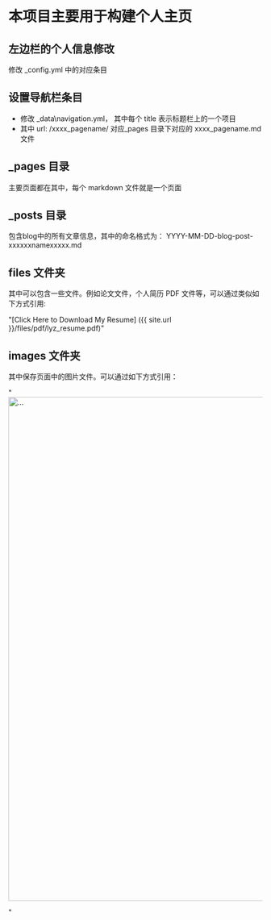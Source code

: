 # 本项目主要用于构建个人主页

## 左边栏的个人信息修改

修改 \_config.yml 中的对应条目

## 设置导航栏条目

- 修改 \_data\navigation.yml， 其中每个 title 表示标题栏上的一个项目
- 其中 url: /xxxx_pagename/ 对应\_pages 目录下对应的 xxxx_pagename.md 文件

## \_pages 目录

主要页面都在其中，每个 markdown 文件就是一个页面

## _posts 目录
包含blog中的所有文章信息，其中的命名格式为：
YYYY-MM-DD-blog-post-xxxxxxnamexxxxx.md

## files 文件夹

其中可以包含一些文件。例如论文文件，个人简历 PDF 文件等，可以通过类似如下方式引用:

"[Click Here to Download My Resume] ({{ site.url }}/files/pdf/lyz_resume.pdf)"

## images 文件夹

其中保存页面中的图片文件。可以通过如下方式引用：

"
<br />
<img align="center" width="1000" src="{{ site.url }}/images/static/image_ste.jpg" alt="...">
<br />

"
